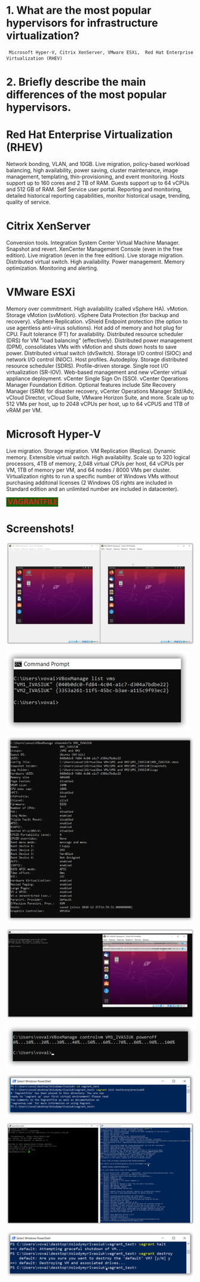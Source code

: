 # 1. What are the most popular hypervisors for infrastructure virtualization?
	
	 Microsoft Hyper-V, Citrix XenServer, VMware ESXi,  Red Hat Enterprise Virtualization (RHEV)

# 2. Briefly describe the main differences of the most popular hypervisors.

# Red Hat Enterprise Virtualization (RHEV)

Network bonding, VLAN, and 10GB.
Live migration, policy-based workload balancing, high availability, power saving, cluster maintenance, image management, templating, thin-provisioning, and event monitoring.
Hosts support up to 160 cores and 2 TB of RAM. Guests support up to 64 vCPUs and 512 GB of RAM.
Self Service user portal.
Reporting and monitoring, detailed historical reporting capabilities, monitor historical usage, trending, quality of service.


# Citrix XenServer
Conversion tools.
Integration System Center Virtual Machine Manager.
Snapshot and revert.
XenCenter Management Console (even in the free edition).
Live migration (even in the free edition).
Live storage migration.
Distributed virtual switch.
High availability.
Power management.
Memory optimization.
Monitoring and alerting.

# VMware ESXi
Memory over commitment.
High availability (called vSphere HA).
vMotion.
Storage vMotion (svMotion).
vSphere Data Protection (for backup and recovery).
vSphere Replication.
vShield Endpoint protection (the option to use agentless anti-virus solutions).
Hot add of memory and hot plug for CPU.
Fault tolerance (FT) for availability.
Distributed resource scheduler (DRS) for VM “load balancing” (effectively).
Distributed power management (DPM), consolidates VMs with vMotion and shuts down hosts to save power.
Distributed virtual switch (dvSwitch).
Storage I/O control (SIOC) and network I/O control (NIOC).
Host profiles.
Autodeploy.
Storage distributed resource scheduler (SDRS).
Profile-driven storage.
Single root I/O virtualization (SR-IOV).
Web-based management and new vCenter virtual appliance deployment.
vCenter Single Sign On (SSO).
vCenter Operations Manager Foundation Edition.
Optional features include Site Recovery Manager (SRM) for disaster recovery, vCenter Operations Manager Std/Adv, vCloud Director, vCloud Suite, VMware Horizon Suite, and more.
Scale up to 512 VMs per host, up to 2048 vCPUs per host, up to 64 vCPUS and 1TB of vRAM per VM.

# Microsoft Hyper-V
Live migration.
Storage migration.
VM Replication (Replica).
Dynamic memory.
Extensible virtual switch.
High availability.
Scale up to 320 logical processors, 4TB of memory, 2,048 virtual CPUs per host, 64 vCPUs per VM, 1TB of memory per VM, and 64 nodes / 8000 VMs per cluster.
Virtualization rights to run a specific number of Windows VMs without purchasing additonal licenses (2 Windows OS rights are included in Standard edition and an unlimited number are included in datacenter).



[![VAGRANTFILE](vagrant.png)](Vagrantfile)

# Screenshots!
![Screenshot1](ScreenShots/sshot-1.png)

![Screenshot2](ScreenShots/sshot-2.png)

![Screenshot3](ScreenShots/sshot-3.png)

![Screenshot4](ScreenShots/sshot-4.png)

![Screenshot5](ScreenShots/sshot-5.png)

![Screenshot5](ScreenShots/sshot-6.png)

![Screenshot5](ScreenShots/sshot-7.png)

![Screenshot5](ScreenShots/sshot-8.png)



